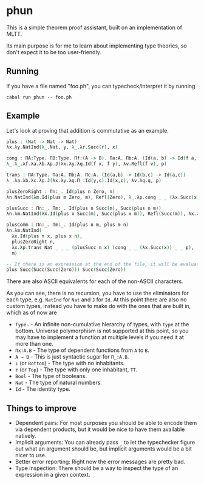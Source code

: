 phun
====

This is a simple theorem proof assistant, built on an implementation of MLTT.

Its main purpose is for me to learn about implementing type theories, so don't expect it to be too user-friendly.

Running
-------

If you have a file named "foo.ph", you can typecheck/interpret it by running

```
cabal run phun -- foo.ph
```

Example
-------

Let's look at proving that addition is commutative as an example.

```agda
plus : (Nat -> Nat -> Nat)
λx.λy.NatInd(λ_.Nat, y, λ_.λr.Succ(r), x)

cong : ΠA:Type. ΠB:Type. Πf:(A -> B). Πa:A. Πb:A. (Id(a, b) -> Id(f a, f b))
λ_.λ_.λf.λa.λb.λp.J(λx.λy.λq.Id(f x, f y), λv.Refl(f v), p)

trans : ΠA:Type. Πa:A. Πb:A. Πc:A. (Id(a,b) -> Id(b,c) -> Id(a,c))
λ_.λa.λb.λc.λp.J(λx.λy.λq.Π_:Id(y,c).Id(x,c), λv.λq.q, p)

plusZeroRight : Πn:_. Id(plus n Zero, n)
λn.NatInd(λm.Id(plus m Zero, m), Refl(Zero), λ_.λp.cong _ _ (λx.Succ(x)) _ _ p, n)

plusSucc : Πn:_. Πm:_. Id(plus n Succ(m), Succ(plus n m))
λn.λm.NatInd(λx.Id(plus x Succ(m), Succ(plus x m)), Refl(Succ(m)), λx.λp.cong _ _ (λy.Succ(y)) _ _ p, n)

plusComm : Πn:_. Πm:_. Id(plus n m, plus m n)
λn.λm.NatInd(
  λx.Id(plus n x, plus x n),
  plusZeroRight n,
  λx.λp.trans Nat _ _ _ (plusSucc n x) (cong _ _ (λx.Succ(x)) _ _ p),
  m)

-- If there is an expression at the end of the file, it will be evaluated and printed
plus Succ(Succ(Succ(Zero))) Succ(Succ(Zero))
```
There are also ASCII equivalents for each of the non-ASCII characters.

As you can see, there is no recursion, you have to use the eliminators for each type, e.g. `NatInd` for `Nat` and `J` for `Id`.
At this point there are also no custom types, instead you have to make do with the ones that are built in, which as of now are

- `Typeₙ` - An infinite non-cumulative hierarchy of types, with `Type` at the
  bottom. Universe polymorphism is not supported at this point, so you may have to
  implement a function at multiple levels if you need it at more than one.
- `Πx:A.B` - The type of dependent functions from `A` to `B`.
- `A → B` - This is just syntactic sugar for `Π_:A.B`.
- `⊥` (or `Bottom`) - The type with no inhabitants.
- `⊤` (or `Top`) - The type with only one inhabitant, `TT`.
- `Bool` - The type of booleans.
- `Nat` - The type of natural numbers.
- `Id` - The identity type.

Things to improve
-----------------

- Dependent pairs: For most purposes you should be able to encode them via dependent products, but it would be nice to have them available natively.
- Implicit arguments: You can already pass `_` to let the typechecker figure out what an argument should be, but implicit arguments would be a bit nicer to use.
- Better error reporting: Right now the error messages are pretty bad.
- Type inspection: There should be a way to inspect the type of an expression in a given context.
